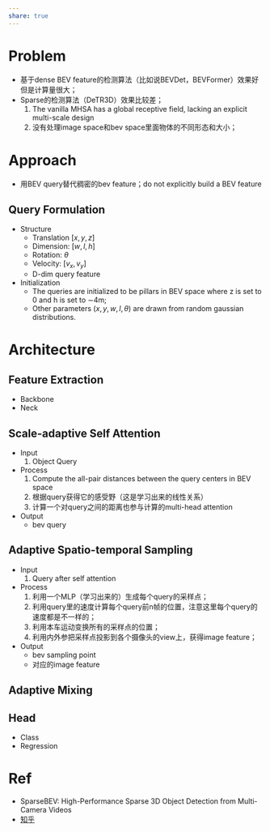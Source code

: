 ```yaml
---
share: true
---
```


# Problem

- 基于dense BEV feature的检测算法（比如说BEVDet，BEVFormer）效果好但是计算量很大；
- Sparse的检测算法（DeTR3D）效果比较差；
	1.  The vanilla MHSA has a global receptive field, lacking an explicit multi-scale design
	2. 没有处理image space和bev space里面物体的不同形态和大小；

# Approach

- 用BEV query替代稠密的bev feature；do not explicitly build a BEV feature

## Query Formulation

- Structure
	- Translation $[x, y, z]$
	- Dimension: $[w, l, h]$
	- Rotation: $\theta$
	- Velocity: $[v_x , v_y ]$
	- D-dim query feature
- Initialization
	- The queries are initialized to be pillars in BEV space where z is set to 0 and h is set to ∼4m;
	-  Other parameters $(x, y, w, l, \theta)$ are drawn from random gaussian distributions.

# Architecture

## Feature Extraction
- Backbone
- Neck

##  Scale-adaptive Self Attention

- Input
	1. Object Query
- Process
	1. Compute the all-pair distances between the query centers in BEV space
	2. 根据query获得它的感受野（这是学习出来的线性关系）
	3. 计算一个对query之间的距离也参与计算的multi-head attention
- Output
	- bev query

##  Adaptive Spatio-temporal Sampling

- Input
	1. Query after self attention
- Process
	1. 利用一个MLP（学习出来的）生成每个query的采样点；
	2. 利用query里的速度计算每个query前n帧的位置，注意这里每个query的速度都是不一样的；
	3. 利用本车运动变换所有的采样点的位置；
	4. 利用内外参把采样点投影到各个摄像头的view上，获得image feature；
- Output
	- bev sampling point
	- 对应的image feature

## Adaptive Mixing

## Head
- Class
- Regression

# Ref
- SparseBEV: High-Performance Sparse 3D Object Detection from Multi-Camera Videos
- [知乎](https://zhuanlan.zhihu.com/p/654821380)

